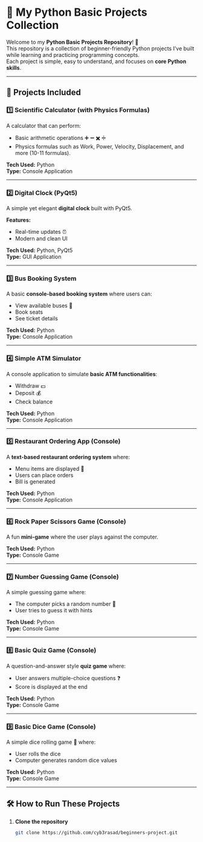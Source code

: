 # 🐍 My Python Basic Projects Collection

Welcome to my **Python Basic Projects Repository**! 🎯  
This repository is a collection of beginner-friendly Python projects I’ve built while learning and practicing programming concepts.  
Each project is simple, easy to understand, and focuses on **core Python skills**.

---

## 🚀 Projects Included

### 1️⃣ Scientific Calculator (with Physics Formulas)
A calculator that can perform:
- Basic arithmetic operations ➕ ➖ ✖️ ➗
- Physics formulas such as Work, Power, Velocity, Displacement, and more (10-11 formulas).

**Tech Used:** Python  
**Type:** Console Application

---

### 2️⃣ Digital Clock (PyQt5)
A simple yet elegant **digital clock** built with PyQt5.

**Features:**
- Real-time updates ⏰
- Modern and clean UI

**Tech Used:** Python, PyQt5   
**Type:** GUI Application

---

### 3️⃣ Bus Booking System
A basic **console-based booking system** where users can:
- View available buses 🚌
- Book seats
- See ticket details

**Tech Used:** Python  
**Type:** Console Application

---

### 4️⃣ Simple ATM Simulator
A console application to simulate **basic ATM functionalities**:
- Withdraw 💵
- Deposit 💰
- Check balance

**Tech Used:** Python  
**Type:** Console Application

---

### 5️⃣ Restaurant Ordering App (Console)
A **text-based restaurant ordering system** where:
- Menu items are displayed 🍔
- Users can place orders
- Bill is generated

**Tech Used:** Python  
**Type:** Console Application

---

### 6️⃣ Rock Paper Scissors Game (Console)
A fun **mini-game** where the user plays against the computer.

**Tech Used:** Python  
**Type:** Console Game

---

### 7️⃣ Number Guessing Game (Console)
A simple guessing game where:
- The computer picks a random number 🔢
- User tries to guess it with hints

**Tech Used:** Python  
**Type:** Console Game

---

### 8️⃣ Basic Quiz Game (Console)
A question-and-answer style **quiz game** where:
- User answers multiple-choice questions ❓
- Score is displayed at the end

**Tech Used:** Python  
**Type:** Console Game

---

### 9️⃣ Basic Dice Game (Console)
A simple dice rolling game 🎲 where:
- User rolls the dice
- Computer generates random dice values

**Tech Used:** Python  
**Type:** Console Game

---

## 🛠 How to Run These Projects

1. **Clone the repository**
   ```bash
   git clone https://github.com/cyb3rasad/beginners-project.git




